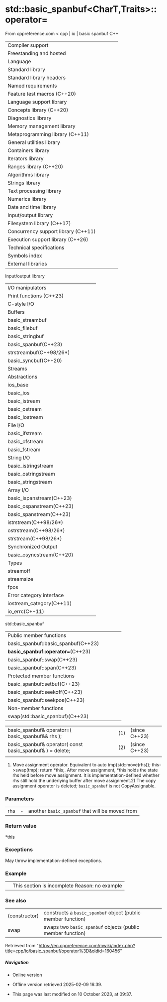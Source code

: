 # std::basic_spanbuf<CharT,Traits>::operator=

From cppreference.com
< cpp‎ | io‎ | basic spanbuf
C++

|  |  |  |  |  |
| --- | --- | --- | --- | --- |
| Compiler support | | | | |
| Freestanding and hosted | | | | |
| Language | | | | |
| Standard library | | | | |
| Standard library headers | | | | |
| Named requirements | | | | |
| Feature test macros (C++20) | | | | |
| Language support library | | | | |
| Concepts library (C++20) | | | | |
| Diagnostics library | | | | |
| Memory management library | | | | |
| Metaprogramming library (C++11) | | | | |
| General utilities library | | | | |
| Containers library | | | | |
| Iterators library | | | | |
| Ranges library (C++20) | | | | |
| Algorithms library | | | | |
| Strings library | | | | |
| Text processing library | | | | |
| Numerics library | | | | |
| Date and time library | | | | |
| Input/output library | | | | |
| Filesystem library (C++17) | | | | |
| Concurrency support library (C++11) | | | | |
| Execution support library (C++26) | | | | |
| Technical specifications | | | | |
| Symbols index | | | | |
| External libraries | | | | |

Input/output library

|  |  |  |  |  |
| --- | --- | --- | --- | --- |
| I/O manipulators | | | | |
| Print functions (C++23) | | | | |
| C-style I/O | | | | |
| Buffers | | | | |
| basic_streambuf | | | | |
| basic_filebuf | | | | |
| basic_stringbuf | | | | |
| basic_spanbuf(C++23) | | | | |
| strstreambuf(C++98/26\*) | | | | |
| basic_syncbuf(C++20) | | | | |
| Streams | | | | |
| Abstractions | | | | |
| ios_base | | | | |
| basic_ios | | | | |
| basic_istream | | | | |
| basic_ostream | | | | |
| basic_iostream | | | | |
| File I/O | | | | |
| basic_ifstream | | | | |
| basic_ofstream | | | | |
| basic_fstream | | | | |
| String I/O | | | | |
| basic_istringstream | | | | |
| basic_ostringstream | | | | |
| basic_stringstream | | | | |
| Array I/O | | | | |
| basic_ispanstream(C++23) | | | | |
| basic_ospanstream(C++23) | | | | |
| basic_spanstream(C++23) | | | | |
| istrstream(C++98/26\*) | | | | |
| ostrstream(C++98/26\*) | | | | |
| strstream(C++98/26\*) | | | | |
| Synchronized Output | | | | |
| basic_osyncstream(C++20) | | | | |
| Types | | | | |
| streamoff | | | | |
| streamsize | | | | |
| fpos | | | | |
| Error category interface | | | | |
| iostream_category(C++11) | | | | |
| io_errc(C++11) | | | | |

std::basic_spanbuf

|  |  |  |  |  |
| --- | --- | --- | --- | --- |
| Public member functions | | | | |
| basic_spanbuf::basic_spanbuf(C++23) | | | | |
| ****basic_spanbuf::operator=****(C++23) | | | | |
| basic_spanbuf::swap(C++23) | | | | |
| basic_spanbuf::span(C++23) | | | | |
| Protected member functions | | | | |
| basic_spanbuf::setbuf(C++23) | | | | |
| basic_spanbuf::seekoff(C++23) | | | | |
| basic_spanbuf::seekpos(C++23) | | | | |
| Non-member functions | | | | |
| swap(std::basic_spanbuf)(C++23) | | | | |

|  |  |  |
| --- | --- | --- |
| basic_spanbuf& operator=( basic_spanbuf&& rhs ); | (1) | (since C++23) |
| basic_spanbuf& operator( const basic_spanbuf& ) = delete; | (2) | (since C++23) |
|  |  |  |

1) Move assignment operator. Equivalent to auto tmp{std::move(rhs)}; this->swap(tmp); return \*this;. After move assignment, \*this holds the state rhs held before move assignment. It is implementation-defined whether rhs still hold the underlying buffer after move assignment.2) The copy assignment operator is deleted; `basic_spanbuf` is not CopyAssignable.

### Parameters

|  |  |  |
| --- | --- | --- |
| rhs | - | another `basic_spanbuf` that will be moved from |

### Return value

\*this

### Exceptions

May throw implementation-defined exceptions.

### Example

|  |  |
| --- | --- |
|  | This section is incomplete Reason: no example |

### See also

|  |  |
| --- | --- |
| (constructor) | constructs a `basic_spanbuf` object   (public member function) |
| swap | swaps two `basic_spanbuf` objects   (public member function) |

Retrieved from "<https://en.cppreference.com/mwiki/index.php?title=cpp/io/basic_spanbuf/operator%3D&oldid=160456>"

##### Navigation

- Online version
- Offline version retrieved 2025-02-09 16:39.

- This page was last modified on 10 October 2023, at 09:37.